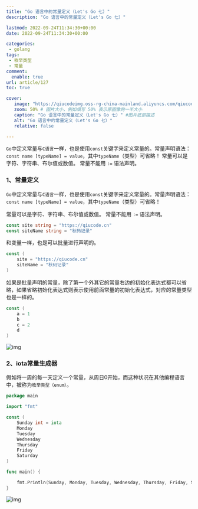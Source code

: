 ```yaml
---
title: "Go 语言中的常量定义（Let's Go 七）"
description: "Go 语言中的常量定义（Let's Go 七）"

lastmod: 2022-09-24T11:34:30+00:00
date: 2022-09-24T11:34:30+00:00

categories:
 - golang
tags:
 - 枚举类型
 - 常量
comment:
  enable: true
url: article/127
toc: true

cover:
   image: "https://qiucodeimg.oss-rg-china-mainland.aliyuncs.com/qiucode2020/1664019061322.png" #图片路径例如：posts/tech/123/123.png
   zoom: 50% # 图片大小，例如填写 50% 表示原图像的一半大小
   caption: "Go 语言中的常量定义（Let's Go 七）" #图片底部描述
   alt: "Go 语言中的常量定义（Let's Go 七）"
   relative: false

---
```


```Go```中定义常量与```C语言```一样，也是使用```const```关键字来定义常量的。常量声明语法：```const name [typeName] = value```，其中```typeName```（类型）可省略！ 常量可以是字符、字符串、布尔值或数值。 常量不能用 `:=` 语法声明。

<!--more-->

### 1、常量定义

`Go`中定义常量与`C语言`一样，也是使用`const`关键字来定义常量的。常量声明语法：`const name [typeName] = value`，其中`typeName`（类型）可省略！

常量可以是字符、字符串、布尔值或数值。
常量不能用 `:=` 语法声明。

```go
const site string = "https://qiucode.cn"
const siteName string = "秋码记录"
```



和变量一样，也是可以批量进行声明的。

```go
const (
    site = "https://qiucode.cn"
    siteName = "秋码记录"
)
```



如果是批量声明的常量，除了第一个外其它的常量右边的初始化表达式都可以省略，如果省略初始化表达式则表示使用前面常量的初始化表达式，对应的常量类型也是一样的。

```go
const (
    a = 1
    b
    c = 2
    d
)
```



![img](https://qiucodeimg.oss-rg-china-mainland.aliyuncs.com/qiucode2020/1664019061322.png)

### 2、iota常量生成器

假如将一周的每一天定义一个常量，从周日0开始，而这种状况在其他编程语言中，被称为`枚举类型（enum）`。

```go
package main

import "fmt"

const (
    Sunday int = iota
    Monday
    Tuesday
    Wednesday
    Thursday
    Friday
    Saturday
)

func main() {

    fmt.Println(Sunday, Monday, Tuesday, Wednesday, Thursday, Friday, Saturday)
}
```



![img](https://qiucodeimg.oss-rg-china-mainland.aliyuncs.com/qiucode2020/1664019111573.png)